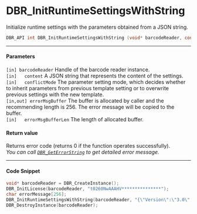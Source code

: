 
# DBR_InitRuntimeSettingsWithString
Initialize runtime settings with the parameters obtained from a JSON string.

```c
DBR_API int DBR_InitRuntimeSettingsWithString (void* barcodeReader, const char* content, const ConflictMode conflictMode, char errorMsgBuffer[], const int errorMsgBufferLen)
```   

---
   
#### Parameters
`[in] barcodeReader` Handle of the barcode reader instance.  
`[in]	content` A JSON string that represents the content of the settings.  
`[in]	conflictMode` The parameter setting mode, which decides whether to inherit parameters from previous template setting or to overwrite previous settings with the new template.  
`[in,out] errorMsgBuffer` The buffer is allocated by caller and the recommending length is 256. The error message will be copied to the buffer.  
`[in]	errorMsgBufferLen` The length of allocated buffer.


#### Return value
Returns error code (returns 0 if the function operates successfully).    
*You can call [`DBR_GetErrorString`](DBR_GetErrorString.md) to get detailed error message.*

---

#### Code Snippet
```c
void* barcodeReader = DBR_CreateInstance();
DBR_InitLicense(barcodeReader, "t0260NwAAAHV***************");
char errorMessage[256];
DBR_InitRuntimeSettingsWithString(barcodeReader, "{\"Version\":\"3.0\", \"ImageParameter\":{\"Name\":\"IP1\", \"BarcodeFormatIds\":[\"BF_QR_CODE\"], \"ExpectedBarcodesCount\":10}}", CM_OVERWRITE, errorMessage, 256);
DBR_DestroyInstance(barcodeReader);
```
